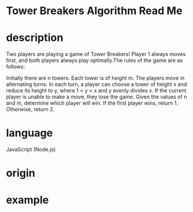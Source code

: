 # Tower Breakers Algorithm Read Me

# description

Two players are playing a game of Tower Breakers! Player 1 always moves first, and both players always play optimally.The rules of the game are as follows:

Initially there are n towers.
Each tower is of height m.
The players move in alternating turns.
In each turn, a player can choose a tower of height x and reduce its height to y, where 1 < y < x and y evenly divides x.
If the current player is unable to make a move, they lose the game.
Given the values of n and m, determine which player will win. If the first player wins, return 1. Otherwise, return 2.

# language

JavaScript (Node.js)

# origin

# example